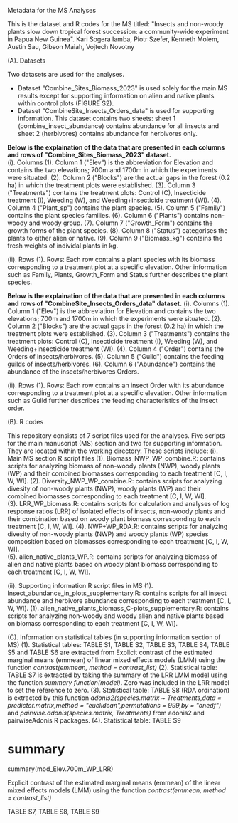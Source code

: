 Metadata for the MS Analyses

This is the dataset and R codes for the MS titled: "Insects and non-woody plants slow down tropical forest succession: a community-wide experiment in Papua New Guinea".
Kari Sogera Iamba, Piotr Szefer, Kenneth Molem, Austin Sau, Gibson Maiah, Vojtech Novotny

(A). Datasets

Two datasets are used for the analyses. 
- Dataset "Combine_Sites_Biomass_2023" is used solely for the main MS results except for supporting information on alien and native plants within control plots (FIGURE S2). 
- Dataset "CombineSite_Insects_Orders_data" is used for supporting information. This dataset contains two sheets: sheet 1 (combine_insect_abundance) contains abundance for all insects and sheet 2 (herbivores) contains abundance for herbivores only.

**Below is the explaination of the data that are presented in each columns and rows of "Combine_Sites_Biomass_2023" dataset.**  
(i). Columns
(1). Column 1 ("Elev") is the abbreviation for Elevation and contains the two elevations; 700m and 1700m in which the experiments were situated. 
(2). Column 2 ("Blocks") are the actual gaps in the forest (0.2 ha) in which the treatment plots were established. 
(3). Column 3 ("Treatments") contains the treatment plots: Control (C), Insecticide treatment (I), Weeding (W), and Weeding+insecticide treatment (WI). 
(4). Column 4 ("Plant_sp") contains the plant species. 
(5). Column 5 ("Family") contains the plant species families.
(6). Column 6 ("Plants") contains non-woody and woody group.
(7). Column 7 ("Growth_Form") contains the growth forms of the plant species.
(8). Column 8 ("Status") categorises the plants to either alien or native.
(9). Column 9 ("Biomass_kg") contains the fresh weights of individal plants in kg.

(ii). Rows
(1). Rows: Each row contains a plant species with its biomass corresponding to a treatment plot at a specific elevation. Other information such as Family, Plants, Growth_Form and Status further describes the plant species. 

**Below is the explaination of the data that are presented in each columns and rows of "CombineSite_Insects_Orders_data" dataset.** 
(i). Columns
(1). Column 1 ("Elev") is the abbreviation for Elevation and contains the two elevations; 700m and 1700m in which the experiments were situated. 
(2). Column 2 ("Blocks") are the actual gaps in the forest (0.2 ha) in which the treatment plots were established. 
(3). Column 3 ("Treatments") contains the treatment plots: Control (C), Insecticide treatment (I), Weeding (W), and Weeding+insecticide treatment (WI). 
(4). Column 4 ("Order") contains the Orders of insects/herbivores. 
(5). Column 5 ("Guild") contains the feeding guilds of insects/herbivores. 
(6). Column 6 ("Abundance") contains the abundance of the insects/herbivores Orders.

(ii). Rows
(1). Rows: Each row contains an insect Order with its abundance corresponding to a treatment plot at a specific elevation. Other information such as Guild further describes the feeding characteristics of the insect order. 

(B). R codes

This repository consists of 7 script files used for the analyses. Five scripts for the main manuscript (MS) section and two for supporting information. They are located within the working directory. These scripts include:
(i). Main MS section R script files
(1). Biomass_NWP_WP_combine.R: contains scripts for analyzing biomass of non-woody plants (NWP), woody plants (WP) and their combined biomasses corresponding to each treatment [C, I, W, WI]. 
(2). Diversity_NWP_WP_combine.R: contains scripts for analyzing divesity of non-woody plants (NWP), woody plants (WP) and their combined biomasses corresponding to each treatment [C, I, W, WI].  
(3). LRR_WP_biomass.R: contains scripts for calculation and analyses of log response ratios (LRR) of isolated effects of insects, non-woody plants and their combination based on woody plant biomass corresponding to each treatment [C, I, W, WI]. 
(4). NWP+WP_RDA.R: contains scripts for analyzing divesity of non-woody plants (NWP) and woody plants (WP) species composition based on biomasses corresponding to each treatment [C, I, W, WI].  
(5). alien_native_plants_WP.R: contains scripts for analyzing biomass of alien and native plants based on woody plant biomass corresponding to each treatment [C, I, W, WI]. 

(ii). Supporting information R script files in MS
(1). Insect_abundance_in_plots_supplementary.R: contains scripts for all insect abundance and herbivore abundance corresponding to each treatment [C, I, W, WI]. 
(1). alien_native_plants_biomass_C-plots_supplementary.R: contains scripts for analyzing non-woody and woody alien and native plants based on biomass corresponding to each treatment [C, I, W, WI]. 

(C). Information on statistical tables (in supporting information section of MS) 
(1). Statistical tables: TABLE S1, TABLE S2, TABLE S3, TABLE S4, TABLE S5 and TABLE S6 are extracted from Explicit contrast of the estimated marginal means (emmean) of linear mixed effects models (LMM) using the function _contrast(emmean, method = contrast_list)_
(2). Statistical table: TABLE S7 is extracted by taking the summary of the LRR LMM model using the function _summary function(model)_. Zero was included in the LRR model to set the reference to zero. 
(3). Statistical table: TABLE S8 (RDA ordination) is extracted by this function _adonis2(species.matrix ~ Treatments,data = predictor.matrix,method = "euclidean",permutations = 999,by = "onedf")_ and _pairwise.adonis(species.matrix, Treatments)_ from adonis2 and pairwiseAdonis R packages. 
(4). Statistical table: TABLE S9 

# summary
summary(mod_Elev.700m_WP_LRR)

Explicit contrast of the estimated marginal means (emmean) of the linear mixed effects models (LMM) using the function _contrast(emmean, method = contrast_list)_


TABLE S7, TABLE S8, TABLE S9




